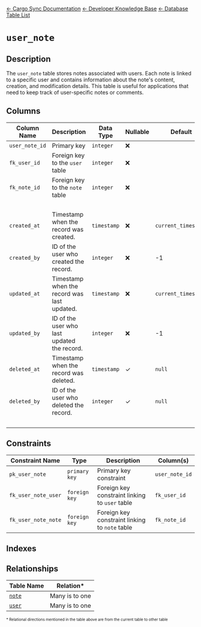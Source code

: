 [← Cargo Sync Documentation](../../../../readme.md) [← Developer Knowledge Base](../../readme.md) [← Database Table List](../database-design.md)

# `user_note`

## Description
The `user_note` table stores notes associated with users. Each note is linked to a specific user and contains information about the note's content, creation, and modification details. This table is useful for applications that need to keep track of user-specific notes or comments.

## Columns

|Column Name|Description|Data Type|Nullable|Default|
|-|-|-|-|-|
|`user_note_id`|Primary key|`integer`|❌||
|`fk_user_id`|Foreign key to the `user` table|`integer`|❌||
|`fk_note_id`|Foreign key to the `note` table|`integer`|❌||
|&nbsp;|
|`created_at`|Timestamp when the record was created.|`timestamp`|❌|`current_timestamp`|
|`created_by`|ID of the user who created the record.|`integer`|❌|-1|
|`updated_at`|Timestamp when the record was last updated.|`timestamp`|❌|`current_timestamp`|
|`updated_by`|ID of the user who last updated the record.|`integer`|❌|-1|
|`deleted_at`|Timestamp when the record was deleted.|`timestamp`|✓|`null`|
|`deleted_by`|ID of the user who deleted the record.|`integer`|✓|`null`|
|&nbsp;|

## Constraints

|Constraint Name|Type|Description|Column(s)|
|--|--|--|--|
|`pk_user_note`|`primary key`|Primary key constraint|`user_note_id`|
|`fk_user_note_user`|`foreign key`|Foreign key constraint linking to `user` table|`fk_user_id`|
|`fk_user_note_note`|`foreign key`|Foreign key constraint linking to `note` table|`fk_note_id`|

## Indexes

## Relationships

|Table Name|Relation*|
|-|-|
|[`note`](./note-table.md)|Many is to one|
|[`user`](./user-table.md)|Many is to one|

<span style="font-size:10px">\* Relational directions mentioned in the table above are from the current table to other table</span>